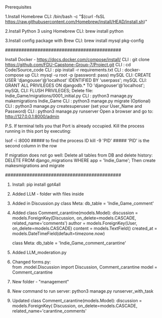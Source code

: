Prerequisites

1.Install Homebrew CLI: /bin/bash -c "$(curl -fsSL https://raw.githubusercontent.com/Homebrew/install/HEAD/install.sh)"

2.Install Python 3 using Homebrew CLI: brew install python

3.Install config package with Brew CLI: brew install mysql pkg-config

###########################################

Install Docker - https://docs.docker.com/compose/install/
CLI : git clone https://github.com/FDU-Capstone-Group-7/Project.git
CLI : cd Code/Source_code
CLI : pip install -r requirements.txt
CLI : docker-compose up
CLI: mysql -u root -p (password: pass)
mySQL CLI: CREATE USER 'djangouser'@'localhost' IDENTIFIED BY 'userpass';
mySQL CLI: GRANT ALL PRIVILEGES ON djangodb.* TO 'djangouser'@'localhost';
mySQL CLI: FLUSH PRIVILEGES;
Delete file: Indie_Game/migrations/0001_initial.py
CLI : python3 manage.py makemigrations Indie_Game
CLI : python3 manage.py migrate
(Optional) CLI : python3 manage.py createsuperuser (set your User_Name and Password)
CLI : python3 manage.py runserver
Open a browser and go to: http://127.0.0.1:8000/admin

P.S. If terminal tells you that Port is already occupied. Kill the process running in this port by executing:

lsof -i :8000 ##### to find the process ID
kill -9 'PID' ##### 'PID' is the second column in the row

If migration does not go well:
Delete all tables from DB and delete history:
DELETE FROM django_migrations WHERE app = 'Indie_Game';
Then create makesmigrations and migrate


###########################################

1. Install: pip install gpt4all
2. Added LLM - folder with files inside
3. Added in Discussion.py 
        class Meta:
        db_table = 'Indie_Game_comment'
4. Added
    class Comment_carantine(models.Model):
    discussion = models.ForeignKey(Discussion, on_delete=models.CASCADE, related_name='comments')
    author = models.ForeignKey(User, on_delete=models.CASCADE)
    content = models.TextField()
    created_at = models.DateTimeField(default=timezone.now)

    class Meta:
        db_table = 'Indie_Game_comment_carantine'
5. Added LLM_moderation.py
6. Changed forms.py:  
    from .model.Discussion import Discussion, Comment_carantine
    model = Comment_carantine
7. New folder - "management"
8. New command to run server: python3 manage.py runserver_with_task
9. Updated 
    class Comment_carantine(models.Model):
        discussion = models.ForeignKey(
            Discussion,
            on_delete=models.CASCADE,
            related_name='carantine_comments'